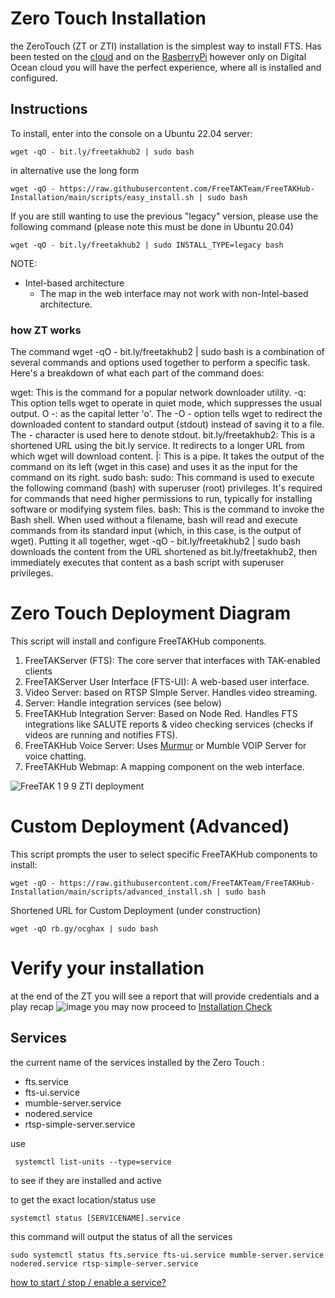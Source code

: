 # Zero Touch Installation
the ZeroTouch (ZT or ZTI) installation is the simplest way to install FTS. 
Has been tested on the [cloud](https://freetakteam.github.io/FreeTAKServer-User-Docs/Installation/Cloud/0_ConfigureMachine/) and on the [RasberryPi](https://freetakteam.github.io/FreeTAKServer-User-Docs/Installation/RaspberryPie/Installation/) however only on Digital Ocean cloud you will have the perfect experience, where all is installed and configured. 

## Instructions
To install, enter into the console on a Ubuntu 22.04 server:
```console
wget -qO - bit.ly/freetakhub2 | sudo bash
```
in alternative use the long form
```console
wget -qO - https://raw.githubusercontent.com/FreeTAKTeam/FreeTAKHub-Installation/main/scripts/easy_install.sh | sudo bash
```
If you are still wanting to use the previous "legacy" version, please use the following command (please note this must be done in Ubuntu 20.04)

```console
wget -qO - bit.ly/freetakhub2 | sudo INSTALL_TYPE=legacy bash
```

NOTE:
* Intel-based architecture
  * The map in the web interface may not work with non-Intel-based architecture.

### how ZT works
The command wget -qO - bit.ly/freetakhub2 | sudo bash is a combination of several commands and options used together to perform a specific task. Here's a breakdown of what each part of the command does:

wget: This is the command for a popular network downloader utility.
-q: This option tells wget to operate in quiet mode, which suppresses the usual output.
O -: as the capital letter 'o'. The -O - option tells wget to redirect the downloaded content to standard output (stdout) instead of saving it to a file. The - character is used here to denote stdout.
bit.ly/freetakhub2: This is a shortened URL using the bit.ly service. It redirects to a longer URL from which wget will download content.
|: This is a pipe. It takes the output of the command on its left (wget in this case) and uses it as the input for the command on its right.
sudo bash:
sudo: This command is used to execute the following command (bash) with superuser (root) privileges. It's required for commands that need higher permissions to run, typically for installing software or modifying system files.
bash: This is the command to invoke the Bash shell. When used without a filename, bash will read and execute commands from its standard input (which, in this case, is the output of wget).
Putting it all together, wget -qO - bit.ly/freetakhub2 | sudo bash downloads the content from the URL shortened as bit.ly/freetakhub2, then immediately executes that content as a bash script with superuser privileges.


# Zero Touch Deployment Diagram
This script will install and configure FreeTAKHub components.

1. FreeTAKServer (FTS): The core server that interfaces with TAK-enabled clients
1. FreeTAKServer User Interface (FTS-UI): A web-based user interface.
1. Video Server:  based on RTSP SImple Server. Handles video streaming.
3.  Server:  Handle integration services (see below)
4. FreeTAKHub Integration Server: Based on Node Red. Handles FTS integrations like SALUTE reports & video checking services (checks if videos are running and notifies FTS).
5. FreeTAKHub Voice Server: Uses [Murmur](https://github.com/mumble-voip/mumble) or Mumble VOIP Server for voice chatting.
6. FreeTAKHub Webmap: A mapping component on the web interface.



![FreeTAK 1 9 9 ZTI deployment](https://user-images.githubusercontent.com/60719165/207360218-a7b7a619-4cb0-4234-b7bb-9f74910019f6.png)


# Custom Deployment (Advanced)

This script prompts the user to select specific FreeTAKHub components to install:

```console
wget -qO - https://raw.githubusercontent.com/FreeTAKTeam/FreeTAKHub-Installation/main/scripts/advanced_install.sh | sudo bash
```

Shortened URL for Custom Deployment (under construction)

```console
wget -qO rb.gy/ocghax | sudo bash
```
# Verify your installation
at the end of the ZT you will see a report that will provide credentials and a play recap
![image](https://github.com/FreeTAKTeam/FreeTAKServer-User-Docs/assets/60719165/47afb1a2-76db-44d0-becb-b66708f80289)
you may now proceed to  [Installation Check](../../../Installation/Troubleshooting/InstallationCheck.md)
## Services
the current name of the services installed by the Zero Touch :

* fts.service
* fts-ui.service
* mumble-server.service
* nodered.service
* rtsp-simple-server.service

use 
```
 systemctl list-units --type=service
```
to see if they are installed and active

to get the exact location/status use
```
systemctl status [SERVICENAME].service
```


this command will output the status of all the services
```
sudo systemctl status fts.service fts-ui.service mumble-server.service nodered.service rtsp-simple-server.service
```

 [how to start / stop / enable  a service?](https://freetakteam.github.io/FreeTAKServer-User-Docs/Installation/Linux/Service/)


